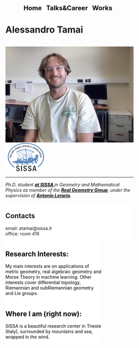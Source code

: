


<!-- DEFINE THE STYLE OF THE WEBSITE MENU  -->

<head>
    <meta charset="UTF-8">
    <meta name="viewport" content="width=device-width, initial-scale=1.0">
    <title>Menu Example</title>
    <style>
        /* Optional: Some basic styling for demonstration */
        .menu-container {
            text-align: center; /* Center the menu */
        }
        nav ul {
            list-style-type: none;
            margin: 0;
            padding: 0;
            display: inline-block; /* Make the menu display inline-block */
        }
        nav li {
            display: inline;
            margin-right: 10px;
        }
        nav a {
            text-decoration: none;
            color: #000; /* Black text color */
            font-weight: bold;
            font-size: 20px; 
        }
    </style>
</head>
<body>

<div class="menu-container">
    <nav>
        <ul>
            <li><a href="https://aleetamai.github.io">Home</a></li>
            <li><a href="https://aleetamai.github.io/talks&carrer">Talks&Career</a></li>
            <li><a href="https://aleetamai.github.io/works">Works</a></li>
        </ul>
    </nav>
</div>
</body>

<!-- DEFINE THE SIDEBAR FOR THE PRESENTATION  -->

<head>
<meta name="viewport" content="width=device-width, initial-scale=1">
<style>
* {
  box-sizing: border-box;
}

/* Create two unequal columns that floats next to each other */
.column {
  float: left;
  padding: 10px;
  height: 180px; /* Should be removed. Only for demonstration */
}
.left {
  width: 25%;
}
.right {
  width: 75%;
}

/* Clear floats after the columns */
.row:after {
  content: "";
  display: table;
  clear: both;
}
</style>
</head>


<!------------------------------------------------------------------------------------------------  -->
<!--------------------------------------- Bulding Website ----------------------------------------  -->
<!------------------------------------------------------------------------------------------------  -->

<!-- TITLE AND PRESENTATION  -->

<h1>Alessandro Tamai</h1>


<br>

<img align="left" width="520" src="assets/myfoto2" />
<img src="assets/sissalogo.png" width="130" />

-------

​_Ph.D. student <a style="color:black;" href="https://math.sissa.it/users/alessandro-tamai"><b>at SISSA </b></a> in Geometry and Mathematical Physics as member of the <a style="color:black;" href="https://sites.google.com/view/realalgebraicgeometry/home"><b>Real Geometry Group</b></a>, under the supervision of <a style="color:black;" href="https://sites.google.com/view/lerario/home"><b>Antonio Lerario</b></a>._

<!-- CONTACTS AND INTERESTS  -->

<body>
<div class="row">
  <div class="column left" style="background-color:white;">
    <h2>Contacts</h2>
      <p>email:  atamai@sissa.it
      <br>
      office: room 416</p>
  </div>
  <div class="column right" style="background-color:white;">
    <h2 style="color:black;">Research Interests:</h2>
     <p style="color:black;" > My main interests are on applications of metric geometry, real algebraic geometry and Morse Theory in machine learning. Other interests cover differential topology, Riemannian and subRiemannian geometry and Lie groups.</p>
  </div>
</div>

</body>



  </div>
  <div class="column right" style="background-color:white;">
    <h2 style="color:black;">Where I am (right now):</h2>
     <p style="color:black;" > SISSA is a beautiful research center in Trieste (Italy), surrounded by mountains and sea, wrapped in the wind.  </p>
  </div>
</div>

</body>




